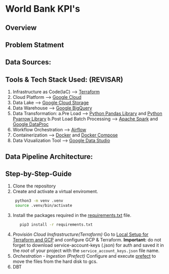 # World Bank KPI's
## Overview


## Problem Statment

## Data Sources:

## Tools & Tech Stack Used: (REVISAR)
1. Infrastructure as Code(IaC) --> [Terraform](https://www.terraform.io)
2. Cloud Platform --> [Google Cloud](https://cloud.google.com)
3. Data Lake --> [Google Cloud Storage](https://cloud.google.com/storage/)
4. Data Warehouse --> [Google BigQuery](https://cloud.google.com/bigquery)
5. Data Transformation:
  a.Pre Load --> [Python Pandas Library](https://pandas.pydata.org) and [Python Pyarrow Library](https://arrow.apache.org/docs/python/index.html)
  b.Post Load Batch Processing --> [Apache Spark](https://spark.apache.org) and [Google DataProc](https://cloud.google.com/dataproc)
6. Workflow Orchestration --> [Airflow](https://airflow.apache.org)
7. Containerization --> [Docker](https://www.docker.com) and [Docker Compose](https://docs.docker.com/compose/)
8. Data Vizualization Tool --> [Google Data Studio](https://datastudio.google.com/)

## Data Pipeline Architecture:

## Step-by-Step-Guide
1. Clone the repository
2. Create and activate a virtual enviroment.
   ```bash
    python3 -m venv .venv 
    source .venv/bin/activate
   ```
3. Install the packages required in the [requirements.txt](/requirements.txt) file.
   ```bash
      pip3 install -r requirements.txt  
   ```
4. *Provisión Cloud Insfrastructure(Terraform)*
   Go to [Local Setup for Terraform and GCP](/terraform/README.md) and configure GCP & Terraform.
   **Important:** do not forget to download service-account-keys (.json) for auth and saved it in the *root* of your project with the `service_account_keys.json` file name.
5. *Orchestration - Ingestion (Prefect)*
   Configure and execute [prefect](/prefect/README.md) to move the files from the hard disk to gcs.
6. DBT
   
   


